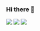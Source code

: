 ### Hi there 👋

<!--
**kimmand0o0/kimmand0o0** is a ✨ _special_ ✨ repository because its `README.md` (this file) appears on your GitHub profile.

Here are some ideas to get you started:

- 🔭 I’m currently working on ...
- 🌱 I’m currently learning ...
- 👯 I’m looking to collaborate on ...
- 🤔 I’m looking for help with ...
- 💬 Ask me about ...
- 📫 How to reach me: ...
- 😄 Pronouns: ...
- ⚡ Fun fact: ...
-->


<img src="https://img.shields.io/badge/JavaScript-F7DF1E?style=flat&logo=TypeScript&logoColor=white"/>
<img src="https://img.shields.io/badge/Node.js-339933?style=flat&logo=TypeScript&logoColor=white"/>
<img src="https://img.shields.io/badge/Amazon AWS-232F3E?style=flat&logo=TypeScript&logoColor=white"/>
